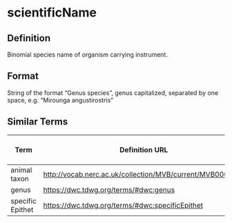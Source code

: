 # scientificName

## Definition 
Binomial species name of organism carrying instrument.

## Format
String of the format “Genus species”, genus capitalized, separated by one space, e.g. “Mirounga angustirostris”


## Similar Terms 
|Term|Definition URL|Source Vocabulary Publisher/Creator|
|----|----------|-----------------|
|animal taxon|http://vocab.nerc.ac.uk/collection/MVB/current/MVB000016/|Movebank|
|genus|https://dwc.tdwg.org/terms/#dwc:genus|Darwin Core|
|specific Epithet|https://dwc.tdwg.org/terms/#dwc:specificEpithet|Darwin Core|

 